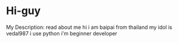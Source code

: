 # Hi-guy
 My Description: read about me
hi i am baipai from thailand 
my idol is vedal987
i use python
i'm beginner developer
